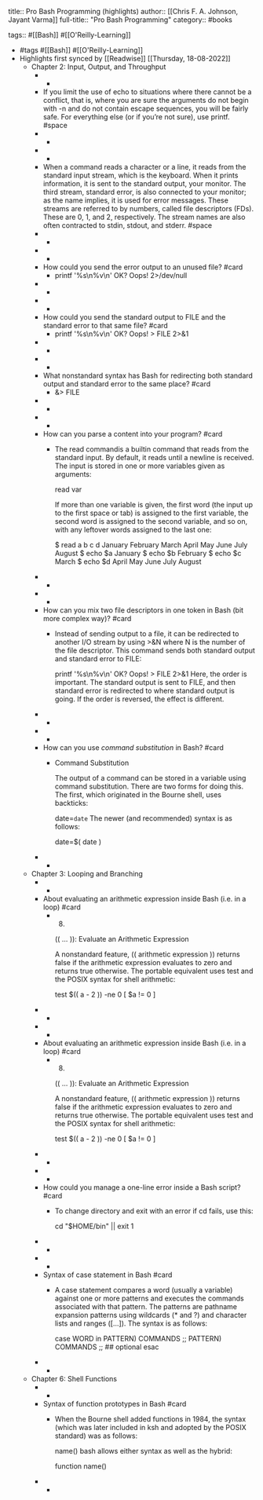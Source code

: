 title:: Pro Bash Programming (highlights)
author:: [[Chris F. A. Johnson, Jayant Varma]]
full-title:: "Pro Bash Programming"
category:: #books

tags:: #[[Bash]] #[[O'Reilly-Learning]]

- #tags #[[Bash]] #[[O'Reilly-Learning]]
- Highlights first synced by [[Readwise]] [[Thursday, 18-08-2022]]
	- Chapter 2: Input, Output, and Throughput
		- -
		- If you limit the use of echo to situations where there cannot be a conflict, that is, where you are sure the arguments do not begin with -n and do not contain escape sequences, you will be fairly safe. For everything else (or if you’re not sure), use printf. #space
		- -
		- -
		- When a command reads a character or a line, it reads from the standard input stream, which is the keyboard. When it prints information, it is sent to the standard output, your monitor. The third stream, standard error, is also connected to your monitor; as the name implies, it is used for error messages. These streams are referred to by numbers, called file descriptors (FDs). These are 0, 1, and 2, respectively. The stream names are also often contracted to stdin, stdout, and stderr. #space
		- -
		- -
		- How could you send the error output to an unused file? #card
			- printf '%s\n%v\n' OK? Oops! 2>/dev/null
		- -
		- -
		- How could you send the standard output to FILE and the standard error to that same file? #card
			- printf '%s\n%v\n' OK? Oops! > FILE 2>&1
		- -
		- -
		- What nonstandard syntax has Bash for redirecting both standard output and standard error to the same place? #card
			- &> FILE
		- -
		- -
		- How can you parse a content into your program? #card
			- The read commandis a builtin command that reads from the standard input. By default, it reads until a newline is received. The input is stored in one or more variables given as arguments:
			  
			  read var
			  
			  If more than one variable is given, the first word (the input up to the first space or tab) is assigned to the first variable, the second word is assigned to the second variable, and so on, with any leftover words assigned to the last one:
			  
			  $ read a b c d
			  January February March April May June July August
			  $ echo $a
			  January
			  $ echo $b
			  February
			  $ echo $c
			  March
			  $ echo $d
			  April May June July August
		- -
		- -
		- How can you mix two file descriptors in one token in Bash (bit more complex way)? #card
			- Instead of sending output to a file, it can be redirected to another I/O stream by using >&N where N is the number of the file descriptor. This command sends both standard output and standard error to FILE:
			  
			  printf '%s\n%v\n' OK? Oops! > FILE 2>&1
			  Here, the order is important. The standard output is sent to FILE, and then standard error is redirected to where standard output is going. If the order is reversed, the effect is different.
		- -
		- -
		- How can you use *command substitution* in Bash? #card
			- Command Substitution
			  
			  The output of a command can be stored in a variable using command substitution. There are two forms for doing this. The first, which originated in the Bourne shell, uses backticks:
			  
			  date=`date`
			  The newer (and recommended) syntax is as follows:
			  
			  date=$( date )
		- -
	- Chapter 3: Looping and Branching
		- -
		- About evaluating an arithmetic expression inside Bash (i.e. in a loop) #card
			- 8.
			  
			  (( … )): Evaluate an Arithmetic Expression
			  
			  A nonstandard feature, (( arithmetic expression )) returns false if the arithmetic expression evaluates to zero and returns true otherwise. The portable equivalent uses test and the POSIX syntax for shell arithmetic:
			  
			  test $(( a - 2 )) -ne 0
			  [ $a != 0 ]
		- -
		- -
		- About evaluating an arithmetic expression inside Bash (i.e. in a loop) #card
			- 8.
			  
			  (( … )): Evaluate an Arithmetic Expression
			  
			  A nonstandard feature, (( arithmetic expression )) returns false if the arithmetic expression evaluates to zero and returns true otherwise. The portable equivalent uses test and the POSIX syntax for shell arithmetic:
			  
			  test $(( a - 2 )) -ne 0
			  [ $a != 0 ]
		- -
		- -
		- How could you manage a one-line error inside a Bash script? #card
			- To change directory and exit with an error if cd fails, use this:
			  
			  cd "$HOME/bin" || exit 1
		- -
		- -
		- Syntax of case statement in Bash #card
			- A case statement compares a word (usually a variable) against one or more patterns and executes the commands associated with that pattern. The patterns are pathname expansion patterns using wildcards (* and ?) and character lists and ranges ([...]). The syntax is as follows:
			  
			  case WORD in
			  PATTERN) COMMANDS ;;
			  PATTERN) COMMANDS ;; ## optional
			  esac
		- -
	- Chapter 6: Shell Functions
		- -
		- Syntax of function prototypes in Bash #card
			- When the Bourne shell added functions in 1984, the syntax (which was later included in ksh and adopted by the POSIX standard) was as follows:
			  
			  name() <compound command>
			  bash allows either syntax as well as the hybrid:
			  
			  function name() <compound command>
		- -